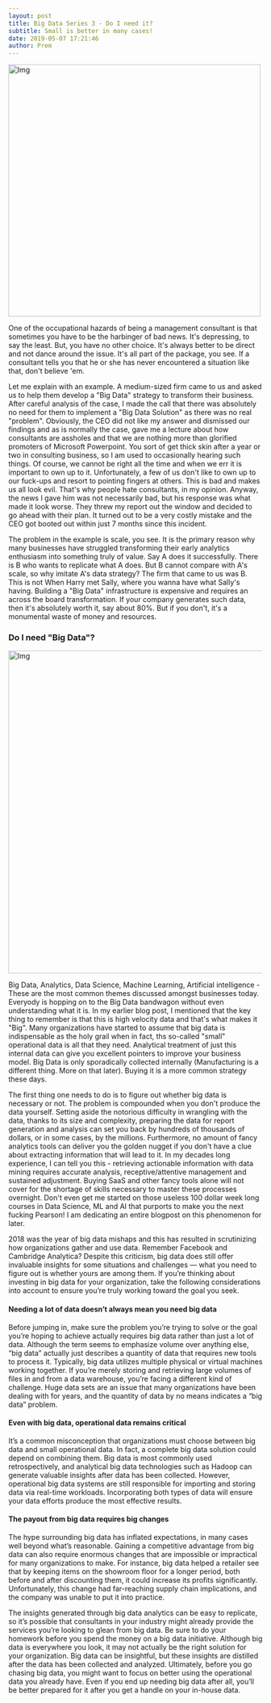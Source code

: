 ```yaml
---
layout: post
title: Big Data Series 3 - Do I need it?
subtitle: Small is better in many cases!
date: 2019-05-07 17:21:46
author: Prem
---
```


<div class="block">
          <left><img src="{{ site.baseurl }}/img/bd3.jpg" alt="Img" style="width:500px;"/></left>
          </div>
          
One of the occupational hazards of being a management consultant is that sometimes you have to be the harbinger of bad news. It's depressing, to say the least. But, you have no other choice. It's always better to be direct and not dance around the issue. It's all part of the package, you see. If a consultant tells you that he or she has never encountered a situation like that, don't believe 'em.

Let me explain with an example. A medium-sized firm came to us and asked us to help them develop a "Big Data" strategy to transform their business. After careful analysis of the case, I made the call that there was absolutely no need for them to implement a "Big Data Solution" as there was no real "problem". Obviously, the CEO did not like my answer and dismissed our findings and as is normally the case, gave me a lecture about how consultants are assholes and that we are nothing more than glorified promoters of Microsoft Powerpoint. You sort of get thick skin after a year or two in consulting business, so I am used to occasionally hearing such things. Of course, we cannot be right all the time and when we err it is important to own up to it. Unfortunately, a few of us don't like to own up to our fuck-ups and resort to pointing fingers at others. This is bad and makes us all look evil. That's why people hate consultants, in my opinion.  Anyway, the news I gave him was not necessarily bad, but his response was what made it look worse. They threw my report out the window and decided to go ahead with their plan. It turned out to be a very costly mistake and the CEO got booted out within just 7 months since this incident.

The problem in the example is scale, you see. It is the primary reason why many businesses have struggled transforming their early analytics enthusiasm into something truly of value. Say A does it successfully. There is B who wants to replicate what A does. But B cannot compare with A's scale, so why imitate A's data strategy? The firm that came to us was B. This is not When Harry met Sally, where you wanna have what Sally's having. Building a "Big Data" infrastructure is expensive and requires an across the board transformation. If your company generates such data, then it's absolutely worth it, say about 80%. But if you don't, it's a monumental waste of money and resources.

### Do I need "Big Data"?

<div class="block">
          <left><img src="{{ site.baseurl }}/img/stat.jpg" alt="Img" style="width:640px;"/></left>
          </div>

Big Data, Analytics, Data Science, Machine Learning, Artificial intelligence - These are the most common themes discussed amongst businesses today. Everyody is hopping on to the Big Data bandwagon without even understanding what it is. In my earlier blog post, I mentioned that the key thing to remember is that this is high velocity data and that's what makes it "Big". Many organizations have started to assume that big data is indispensable as the holy grail when in fact, ths so-called "small" operational data is all that they need. Analytical treatment of just this internal data can give you excellent pointers to improve your business model. Big Data is only sporadically collected internally (Manufacturing is a different thing. More on that later). Buying it is a more common strategy these days.

The first thing one needs to do is to figure out whether big data is necessary or not. The problem is compounded when you don't produce the data yourself. Setting aside the notorious difficulty in wrangling with the data, thanks to its size and complexity, preparing the data for report generation and analysis can set you back by hundreds of thousands of dollars, or in some cases, by the millions. Furthermore, no amount of fancy analytics tools can deliver you the golden nugget if you don't have a clue about extracting information that will lead to it. In my decades long experience, I can tell you this - retrieving actionable information with data mining requires accurate analysis, receptive/attentive management and sustained adjustment. Buying SaaS and other fancy tools alone will not cover for the shortage of skills necessary to master these processes overnight. Don't even get me started on those useless 100 dollar week long courses in Data Science, ML and AI that purports to make you the next fucking Pearson! I am dedicating an entire blogpost on this phenomenon for later.

2018 was the year of big data mishaps and this has resulted in scrutinizing how organizations gather and use data. Remember Facebook and Cambridge Analytica? Despite this criticism, big data does still offer invaluable insights for some situations and challenges — what you need to figure out is whether yours are among them. If you’re thinking about investing in big data for your organization, take the following considerations into account to ensure you’re truly working toward the goal you seek.

#### Needing a lot of data doesn’t always mean you need big data
Before jumping in, make sure the problem you’re trying to solve or the goal you’re hoping to achieve actually requires big data rather than just a lot of data. Although the term seems to emphasize volume over anything else, “big data” actually just describes a quantity of data that requires new tools to process it. Typically, big data utilizes multiple physical or virtual machines working together. If you’re merely storing and retrieving large volumes of files in and from a data warehouse, you’re facing a different kind of challenge. Huge data sets are an issue that many organizations have been dealing with for years, and the quantity of data by no means indicates a “big data” problem.

#### Even with big data, operational data remains critical
It’s a common misconception that organizations must choose between big data and small operational data. In fact, a complete big data solution could depend on combining them. Big data is most commonly used retrospectively, and analytical big data technologies such as Hadoop can generate valuable insights after data has been collected. However, operational big data systems are still responsible for importing and storing data via real-time workloads. Incorporating both types of data will ensure your data efforts produce the most effective results.

#### The payout from big data requires big changes
The hype surrounding big data has inflated expectations, in many cases well beyond what’s reasonable. Gaining a competitive advantage from big data can also require enormous changes that are impossible or impractical for many organizations to make. For instance, big data helped a retailer see that by keeping items on the showroom floor for a longer period, both before and after discounting them, it could increase its profits significantly. Unfortunately, this change had far-reaching supply chain implications, and the company was unable to put it into practice.

The insights generated through big data analytics can be easy to replicate, so it’s possible that consultants in your industry might already provide the services you’re looking to glean from big data. Be sure to do your homework before you spend the money on a big data initiative. Although big data is everywhere you look, it may not actually be the right solution for your organization. Big data can be insightful, but these insights are distilled after the data has been collected and analyzed. Ultimately, before you go chasing big data, you might want to focus on better using the operational data you already have. Even if you end up needing big data after all, you’ll be better prepared for it after you get a handle on your in-house data.
